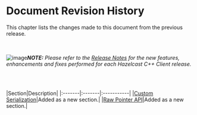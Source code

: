 

# Document Revision History

This chapter lists the changes made to this document from the previous release.

<br></br>
![image](images/NoteSmall.jpg)***NOTE:*** *Please refer to the <a href="https://github.com/hazelcast/hazelcast-cpp-client/releases" target="_blank">Release Notes</a> for the new features, enhancements and fixes performed for each Hazelcast C++ Client release.*

<br></br>

|Section|Description|
|:-------|:-------|:-----------|
|[Custom Serialization](#custom-serialization)|Added as a new section.|
|[Raw Pointer API](#raw-pointer-api)|Added as a new section.|





<br> </br>
